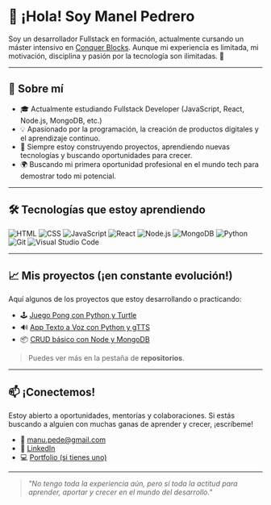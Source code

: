 # 👋 ¡Hola! Soy Manel Pedrero

Soy un desarrollador Fullstack en formación, actualmente cursando un máster intensivo en [Conquer Blocks](https://conquerblocks.com/). Aunque mi experiencia es limitada, mi motivación, disciplina y pasión por la tecnología son ilimitadas. 💪

---

## 🚀 Sobre mí

- 🎓 Actualmente estudiando Fullstack Developer (JavaScript, React, Node.js, MongoDB, etc.)
- 💡 Apasionado por la programación, la creación de productos digitales y el aprendizaje continuo.
- 🧠 Siempre estoy construyendo proyectos, aprendiendo nuevas tecnologías y buscando oportunidades para crecer.
- 🌍 Buscando mi primera oportunidad profesional en el mundo tech para demostrar todo mi potencial.

---

## 🛠️ Tecnologías que estoy aprendiendo

![HTML](https://img.shields.io/badge/-HTML5-E34F26?style=flat-square&logo=html5&logoColor=white)
![CSS](https://img.shields.io/badge/-CSS3-1572B6?style=flat-square&logo=css3)
![JavaScript](https://img.shields.io/badge/-JavaScript-F7DF1E?style=flat-square&logo=javascript&logoColor=black)
![React](https://img.shields.io/badge/-React-61DAFB?style=flat-square&logo=react&logoColor=black)
![Node.js](https://img.shields.io/badge/-Node.js-339933?style=flat-square&logo=node.js&logoColor=white)
![MongoDB](https://img.shields.io/badge/-MongoDB-47A248?style=flat-square&logo=mongodb&logoColor=white)
![Python](https://img.shields.io/badge/-Python-3776AB?style=flat-square&logo=python&logoColor=white)
![Git](https://img.shields.io/badge/-Git-F05032?style=flat-square&logo=git&logoColor=white)
![Visual Studio Code](https://img.shields.io/badge/-VS%20Code-007ACC?style=flat-square&logo=visual-studio-code)


---

## 📈 Mis proyectos (¡en constante evolución!)

Aquí algunos de los proyectos que estoy desarrollando o practicando:

- 🕹️ [Juego Pong con Python y Turtle](https://github.com/tu-usuario/pong-juego)
- 🔊 [App Texto a Voz con Python y gTTS](https://github.com/tu-usuario/texto-a-voz)
- 📦 [CRUD básico con Node y MongoDB](https://github.com/tu-usuario/crud-node-mongo)

> Puedes ver más en la pestaña de **repositorios**.

---

## 📫 ¡Conectemos!

Estoy abierto a oportunidades, mentorías y colaboraciones. Si estás buscando a alguien con muchas ganas de aprender y crecer, ¡escríbeme!

- 📧 [manu.pede@gmail.com](manu.pede@gmail.com)
- 💼 [LinkedIn](https://www.linkedin.com/in/tuusuario)
- 💻 [Portfolio (si tienes uno)](https://tuportfolio.com)

---

> _"No tengo toda la experiencia aún, pero sí toda la actitud para aprender, aportar y crecer en el mundo del desarrollo."_

